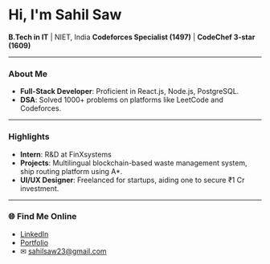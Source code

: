 #  Hi, I'm Sahil Saw  

 **B.Tech in IT** | NIET, India 
 **Codeforces Specialist (1497)** | **CodeChef 3-star (1609)**  

---

###  About Me  
- **Full-Stack Developer**: Proficient in React.js, Node.js, PostgreSQL.  
- **DSA**: Solved 1000+ problems on platforms like LeetCode and Codeforces.  
---

###  Highlights  
- **Intern**: R&D at FinXsystems 
- **Projects**: Multilingual blockchain-based waste management system, ship routing platform using A*.  
- **UI/UX Designer**: Freelanced for startups, aiding one to secure ₹1 Cr investment.  

---

### 🌐 Find Me Online  
-  [LinkedIn](https://linkedin.com/in/sahil-saw/)  
-  [Portfolio](https://github.com/Sahilsaw)  
- ✉ sahilsaw23@gmail.com  
